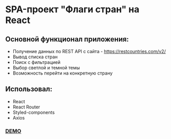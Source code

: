 # SPA-проект "Флаги стран" на React 

## Основной функционал приложения: 
- Получение данных по REST API с сайта - https://restcountries.com/v2/ 
- Вывод списка стран
- Поиск с фильтрацией
- Выбор светлой и темной темы
- Возможность перейти на конкретную страну

## Использовал:
- React
- React Router
- Styled-components
- Axios

[<h3> DEMO </h3>](https://countries-flags-phi.vercel.app/)

